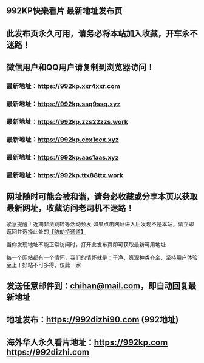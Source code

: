 ## **992KP快樂看片 最新地址发布页**
## 此发布页永久可用，请务必将本站加入收藏，开车永不迷路！
## 微信用户和QQ用户请复制到浏览器访问！
### 最新地址：https://992kp.xxr4xxr.com

### 最新地址：https://992kp.ssq9ssq.xyz

### 最新地址：https://992kp.zzs22zzs.work

### 最新地址：https://992kp.ccx1ccx.xyz

### 最新地址：https://992kp.aas1aas.xyz

### 最新地址：https://992kp.ttx88ttx.work


## 网址随时可能会被和谐，请务必收藏或分享本页以获取最新网址，收藏访问老司机不迷路！

紧急提醒！近期非法跳转等活动频发
如果点击网址进入后发现不是本站，请立即返回并选择此处的[【防劫持通道】](https://23.224.130.222:7583)

当你发现地址不能正常访问时，打开此发布页即可获取最新可用地址

每一个网站都有一个情怀，我们的情怀就是：干净、资源种类齐全、坚持用户体验至上！好站不可多得，仅此一家

## 发送任意邮件到：chihan@mail.com，即自动回复最新地址
## 地址发布：https://992dizhi90.com  (992地址)
## 海外华人永久看片地址：https://992kp.com  https://992dizhi.com
